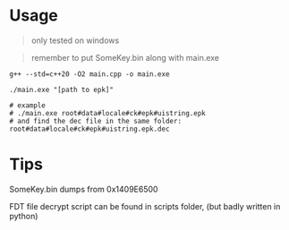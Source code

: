 # Usage
> only tested on windows

> remember to put SomeKey.bin along with main.exe

```shell
g++ --std=c++20 -O2 main.cpp -o main.exe

./main.exe "[path to epk]"

# example
# ./main.exe root#data#locale#ck#epk#uistring.epk
# and find the dec file in the same folder: root#data#locale#ck#epk#uistring.epk.dec
```

# Tips
SomeKey.bin dumps from 0x1409E6500

FDT file decrypt script can be found in scripts folder, (but badly written in python)
